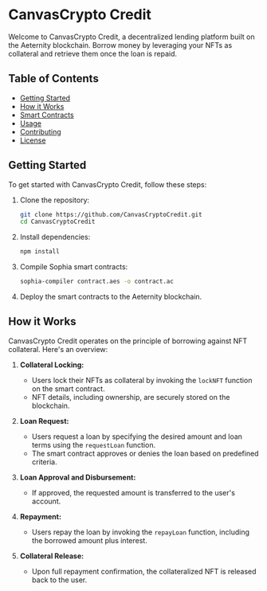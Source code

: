 # CanvasCrypto Credit

Welcome to CanvasCrypto Credit, a decentralized lending platform built on the Aeternity blockchain. Borrow money by leveraging your NFTs as collateral and retrieve them once the loan is repaid.

## Table of Contents

- [Getting Started](#getting-started)
- [How it Works](#how-it-works)
- [Smart Contracts](#smart-contracts)
- [Usage](#usage)
- [Contributing](#contributing)
- [License](#license)

## Getting Started

To get started with CanvasCrypto Credit, follow these steps:

1. Clone the repository:

    ```bash
    git clone https://github.com/CanvasCryptoCredit.git
    cd CanvasCryptoCredit
    ```

2. Install dependencies:

    ```bash
    npm install
    ```

3. Compile Sophia smart contracts:

    ```bash
    sophia-compiler contract.aes -o contract.ac
    ```

4. Deploy the smart contracts to the Aeternity blockchain.

## How it Works

CanvasCrypto Credit operates on the principle of borrowing against NFT collateral. Here's an overview:

1. **Collateral Locking:**
    - Users lock their NFTs as collateral by invoking the `lockNFT` function on the smart contract.
    - NFT details, including ownership, are securely stored on the blockchain.

2. **Loan Request:**
    - Users request a loan by specifying the desired amount and loan terms using the `requestLoan` function.
    - The smart contract approves or denies the loan based on predefined criteria.

3. **Loan Approval and Disbursement:**
    - If approved, the requested amount is transferred to the user's account.

4. **Repayment:**
    - Users repay the loan by invoking the `repayLoan` function, including the borrowed amount plus interest.

5. **Collateral Release:**
    - Upon full repayment confirmation, the collateralized NFT is released back to the user.

